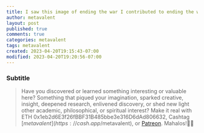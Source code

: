```yaml
---
title: I saw this image of ending the war I contributed to ending the war&quot;
author: metavalent
layout: post
published: true
comments: true
categories: metavalent
tags: metavalent
created: 2023-04-20T19:15:43-07:00
modified: 2023-04-20T19:20:56-07:00
---
```


### Subtitle

<!-- 
Watch [Video_Title](https://youtu.be/JozVQPzHpIM) if the embed below does not behave nicely. 

<div class="embed-container"><iframe width="560" height="315" src="https://www.youtube.com/embed/JozVQPzHpIM" title="YouTube video player" frameborder="0" allow="accelerometer; autoplay; clipboard-write; encrypted-media; gyroscope; picture-in-picture" allowfullscreen></iframe></div>

![alt text](/assets/images/image.jpg "title")
-->

> Have you discovered or learned something interesting or valuable here? Something that piqued your imagination, sparked creative, insight, deepened research, enlivened discovery, or shed new light other academic, philosophical, or spiritual interest? Make it real with ETH 0x1eb2d6E3f26fBBF31B485bbe3e316D6dAd806632, Cashtag [$metavalent](https://cash.app/$metavalent), or [Patreon](https://patreon.com/metavalent). Mahalos!🙏🏼
